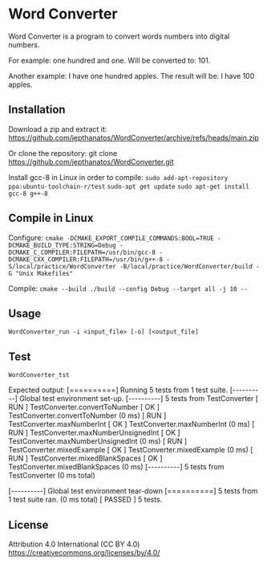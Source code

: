# Word Converter

Word Converter is a program to convert words numbers into digital numbers.

For example:
    one hundred and one.
Will be converted to:
    101.

Another example:
    I have one hundred apples.
The result will be:
    I have 100 apples.

## Installation

Download a zip and extract it:
    https://github.com/jepthanatos/WordConverter/archive/refs/heads/main.zip

Or clone the repository:
git clone https://github.com/jepthanatos/WordConverter.git

Install gcc-8 in Linux in order to compile:
    `sudo add-apt-repository ppa:ubuntu-toolchain-r/test`
    `sudo-apt get update`
    `sudo apt-get install gcc-8 g++-8`

## Compile in Linux

Configure:
    `cmake -DCMAKE_EXPORT_COMPILE_COMMANDS:BOOL=TRUE -DCMAKE_BUILD_TYPE:STRING=Debug -DCMAKE_C_COMPILER:FILEPATH=/usr/bin/gcc-8 -DCMAKE_CXX_COMPILER:FILEPATH=/usr/bin/g++-8 -S/local/practice/WordConverter -B/local/practice/WordConverter/build -G "Unix Makefiles"`

Compile:
    `cmake --build ./build --config Debug --target all -j 10 --`

## Usage

    WordConverter_run -i <input_file> [-o] [<output_file]

## Test

    WordConverter_tst

Expected output:
[==========] Running 5 tests from 1 test suite.
[----------] Global test environment set-up.
[----------] 5 tests from TestConverter
[ RUN      ] TestConverter.convertToNumber
[       OK ] TestConverter.convertToNumber (0 ms)
[ RUN      ] TestConverter.maxNumberInt
[       OK ] TestConverter.maxNumberInt (0 ms)
[ RUN      ] TestConverter.maxNumberUnsignedInt
[       OK ] TestConverter.maxNumberUnsignedInt (0 ms)
[ RUN      ] TestConverter.mixedExample
[       OK ] TestConverter.mixedExample (0 ms)
[ RUN      ] TestConverter.mixedBlankSpaces
[       OK ] TestConverter.mixedBlankSpaces (0 ms)
[----------] 5 tests from TestConverter (0 ms total)

[----------] Global test environment tear-down
[==========] 5 tests from 1 test suite ran. (0 ms total)
[  PASSED  ] 5 tests.

## License

Attribution 4.0 International (CC BY 4.0)
https://creativecommons.org/licenses/by/4.0/
